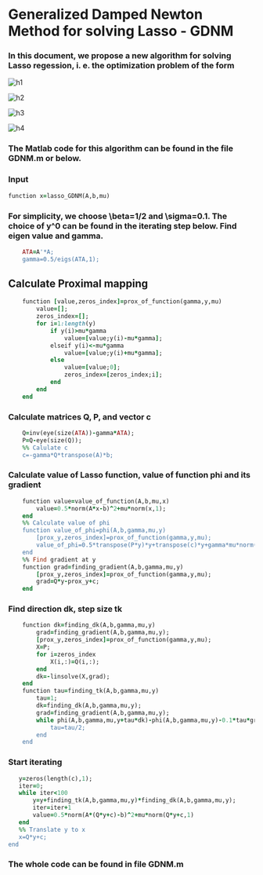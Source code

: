 # Generalized Damped Newton Method for solving Lasso - GDNM

### In this document, we propose a new algorithm for solving Lasso regession, i. e. the optimization problem of the form

![h1](https://user-images.githubusercontent.com/69850027/106015925-f52d3280-608c-11eb-8c10-de908dba6c94.png)

![h2](https://user-images.githubusercontent.com/69850027/106018853-fb70de00-608f-11eb-9612-42b746aac2d2.png)

![h3](https://user-images.githubusercontent.com/69850027/106018740-ded4a600-608f-11eb-9343-8f1a44a5487c.png)

![h4](https://user-images.githubusercontent.com/69850027/106019826-142dc380-6091-11eb-9c64-55764e3bf446.png)

### The Matlab code for this algorithm can be found in the file GDNM.m or below.
### Input 
```rb
function x=lasso_GDNM(A,b,mu)
```
### For simplicity, we choose \beta=1/2 and \sigma=0.1. The choice of y^0 can be found in the iterating step below. Find eigen value and gamma.
```rb
    ATA=A'*A;
    gamma=0.5/eigs(ATA,1);
```
## Calculate Proximal mapping
```rb
    function [value,zeros_index]=prox_of_function(gamma,y,mu)
        value=[];
        zeros_index=[];
        for i=1:length(y)
            if y(i)>mu*gamma
                value=[value;y(i)-mu*gamma];
            elseif y(i)<-mu*gamma
                value=[value;y(i)+mu*gamma];
            else 
                value=[value;0];
                zeros_index=[zeros_index;i];
            end
        end
    end   
 ```
 ### Calculate matrices Q, P, and vector c
```rb
    Q=inv(eye(size(ATA))-gamma*ATA);
    P=Q-eye(size(Q));
    %% Calulate c
    c=-gamma*Q*transpose(A)*b;
```
### Calculate value of Lasso function, value of function phi and its gradient
```rb    
    function value=value_of_function(A,b,mu,x)
        value=0.5*norm(A*x-b)^2+mu*norm(x,1);
    end
    %% Calculate value of phi
    function value_of_phi=phi(A,b,gamma,mu,y)
        [prox_y,zeros_index]=prox_of_function(gamma,y,mu);
        value_of_phi=0.5*transpose(P*y)*y+transpose(c)*y+gamma*mu*norm(prox_y,1)+0.5*norm(y-prox_y)^2;
    end
    %% Find gradient at y
    function grad=finding_gradient(A,b,gamma,mu,y)
        [prox_y,zeros_index]=prox_of_function(gamma,y,mu);
        grad=Q*y-prox_y+c;
    end
```
### Find direction dk, step size tk
```rb
    function dk=finding_dk(A,b,gamma,mu,y)
        grad=finding_gradient(A,b,gamma,mu,y);
        [prox_y,zeros_index]=prox_of_function(gamma,y,mu);
        X=P;
        for i=zeros_index
            X(i,:)=Q(i,:);
        end
        dk=-linsolve(X,grad);
    end
    function tau=finding_tk(A,b,gamma,mu,y)
        tau=1;
        dk=finding_dk(A,b,gamma,mu,y);
        grad=finding_gradient(A,b,gamma,mu,y);
        while phi(A,b,gamma,mu,y+tau*dk)-phi(A,b,gamma,mu,y)-0.1*tau*grad'*dk>0
            tau=tau/2;
        end
    end
 ```
 ### Start iterating
 ```rb
    y=zeros(length(c),1);
    iter=0;
    while iter<100
        y=y+finding_tk(A,b,gamma,mu,y)*finding_dk(A,b,gamma,mu,y);
        iter=iter+1
        value=0.5*norm(A*(Q*y+c)-b)^2+mu*norm(Q*y+c,1)
    end
    %% Translate y to x
    x=Q*y+c;
end
```
### The whole code can be found in file GDNM.m
